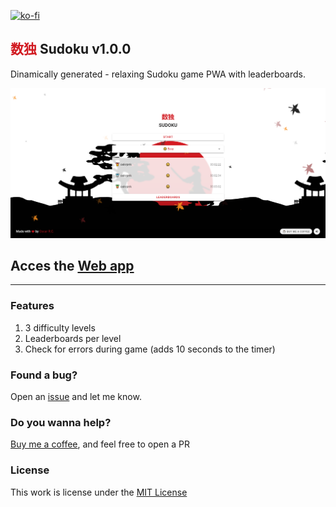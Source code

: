 [![ko-fi](https://ko-fi.com/img/githubbutton_sm.svg)](https://ko-fi.com/Y8Y43D7I3)

## <span style="color:#d11920">**数独**</span> Sudoku v1.0.0

Dinamically generated - relaxing Sudoku game PWA with leaderboards.

![Sudoku](https://github.com/oscarrc/sudoku/blob/master/public/img/screenshot1.png?raw=true "Sudoku PWA")

   ## Acces the [Web app](https://sudoku.oscarrc.me)

---

### Features

1. 3 difficulty levels
2. Leaderboards per level
3. Check for errors during game (adds 10 seconds to the timer)

### Found a bug?

Open an [issue](https://github.com/oscarrc/sudoku/issues) and let me know.

### Do you wanna help?

[Buy me a coffee](https://ko-fi.com/Y8Y43D7I3), and feel free to open a PR

### License

This work is license under the [MIT License](https://github.com/oscarrc/sudoku/blob/master/LICENSE)

